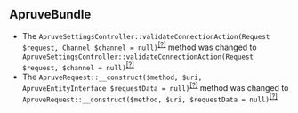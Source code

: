 ApruveBundle
------------
* The `ApruveSettingsController::validateConnectionAction(Request $request, Channel $channel = null)`<sup>[[?]](https://github.com/oroinc/OroApruveBundle/tree/6.0.0/Controller/ApruveSettingsController.php#L52 "Oro\Bundle\ApruveBundle\Controller\ApruveSettingsController")</sup> method was changed to `ApruveSettingsController::validateConnectionAction(Request $request, $channel = null)`<sup>[[?]](https://github.com/oroinc/OroApruveBundle/tree/6.1.0/Controller/ApruveSettingsController.php#L52 "Oro\Bundle\ApruveBundle\Controller\ApruveSettingsController")</sup>
* The `ApruveRequest::__construct($method, $uri, ApruveEntityInterface $requestData = null)`<sup>[[?]](https://github.com/oroinc/OroApruveBundle/tree/6.0.0/Client/Request/ApruveRequest.php#L29 "Oro\Bundle\ApruveBundle\Client\Request\ApruveRequest")</sup> method was changed to `ApruveRequest::__construct($method, $uri, $requestData = null)`<sup>[[?]](https://github.com/oroinc/OroApruveBundle/tree/6.1.0/Client/Request/ApruveRequest.php#L29 "Oro\Bundle\ApruveBundle\Client\Request\ApruveRequest")</sup>

